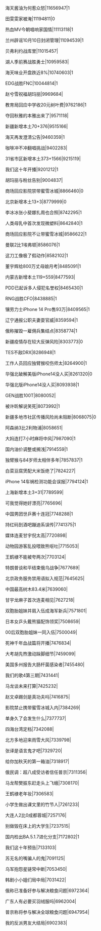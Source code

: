 海天酱油为何惹众怒|11656947|1

田雯雯家被淹|11194811|0

热血MV今朝唱响家国情|11113118|1

兰州辟谣10月10日封闭管理|11094539|1

贝弗利约战库里|11015457|

湖人季前赛战胜勇士|10959583|

海天味业开盘跌近8%|10740603|1

EDG战胜FNC|10044814|1

赵兮雪祝福胡玛丽|9969684|

教育局回应中学收20元树叶费|9762186|1

夺回秋雅的本雅出来了|9571118|

新疆新增本土70+376|9515166|

海天再发澄清公告|9460359|1

咖啡冲不冲翻唱挑战|9402283|

31省市区新增本土373+1566|9215119|

我们这十年开播|9201212|1

胡玛丽与粉丝告别|9004837|

商场回应影院禁带蜜雪冰城|8866460|0

北京新增本土13+3|8779999|0

李冰冰张小斐娜扎周也合照|8742295|1

人类母乳中首次发现微塑料|8642840|1

商场回应影院不让带蜜雪冰城|8586622|1

曼联2比1埃弗顿|8586076|1

这刀工像极了假动作|8582102|1

董宇辉给800万丈母娘月考|8485091|1

内蒙古新增本土119+559|8477593|

PDD已起诉多人侵犯名誉权|8465430|1

RNG战胜CFO|8438885|1

镶劳力士iPhone 14 Pro售93万|8409565|1

辽宁通报公职夫妻耍官威|8359594|1

俄称摧毁一雇佣兵集结点|8358774|1

新疆疫情存在较大反弹风险|8303773|0

TES不敌DRX|8286948|1

工作人员回应独臂猴咬伤师太|8264900|1

华强北破解美版iPhone14没人买|8261320|0

华强北版iPhone14没人买|8093938|1

GEN战胜100T|8080052|

被许昕解说笑死|8073992|1

新疆多地市社区传播风险尚未阻断|8068075|0

阿森纳3比2利物浦|8058651|

大妈连打7小时麻将中风|7987090|1

国内油价调整或搁浅|7914559|1

独臂猴与84岁师太相伴多年|7857837|1

白菜豆腐煲配大米饭绝了|7824227|

iPhone 14车祸检测功能会误报|7794124|1

上海新增本土3+31|7789599|

可我觉得她好漂亮|7765696|

中国男团世乒赛十连冠|7748288|1

持红码到酒吧蹦迪系误传|7741375|1

媒体连麦甘宇倪太高|7720898|

动物园游客乱投喂致熊呕吐|7715053|

王鹤棣不能被夸两次|7703124|

特朗普谈和平结束俄乌战争|7677689|

北京政务服务禁用语拟入规范|7645625|

中国最高树木83.4米|7639060|

甘宇龙麻子首次连麦相见|7627218|

双胞胎姐妹并肩入伍成海军新兵|7571801|

日本女乒头戴熊猫配饰领奖|7508659|

00后双胞胎姐妹一同入伍|7500049|

死神千年血战篇将开播|7476834|

大考胡先煦激动跺脚细节|7459099|

美国多州报告大肠杆菌感染者|7455480|

我们的歌4第三期|7431441|

马龙谈未来打算|7425232|

赵文卓踢剑是真功夫吗|7416875|

影院禁止携带蜜雪冰城入内|7384269|

单身久了会发生什么|7377737|

四海台湾定档|7342088|

北方多地迎来雨雪大风|7339798|

张译是语言鬼才吧|7329720|

给你加秋天的第一箱油|7318917|

俄民调：超八成受访者信任普京|7311356|

马龙帮樊振东赶走头上飞蛾|7308170|

王鹤棣老年妆|7306583|

小学生做出课文里的竹节人|7261233|

大连人2比0成都蓉城|7257176|

别做毁在床上的大学生|7237515|

国内检出BA.5.1.7进化分支|7172802|1

我们这十年预告|7133103|

苏无名的嘴骗人的鬼|7091125|

乌军抱怨星链常中断|7053450|

韩剧小小姐们局中局|7031422|

俄称已准备好参与解决粮食问题|6972364|

广东人有必要买羽绒服吗|6962004|

普京称将参与解决全球粮食问题|6947954|

我的反派男友大结局|6902383|

